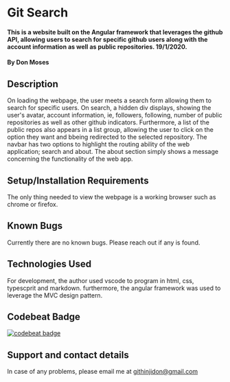 # Git Search
#### This is a website built on the Angular framework that leverages the github API, allowing users to search for specific github users along with the account information as well as public repositories. 19/1/2020. 
#### By **Don Moses**
## Description
On loading the webpage, the user meets a search form allowing them to search for specific users. On search, a hidden div displays, showing the user's avatar, account information, ie, followers, following, number of public repositories as well as other github indicators. Furthermore, a list of the public repos also appears in a list group, allowing the user to click on the option they want and bbeing redirected to the selected repository. The navbar has two options to highlight the routing ability of the web application; search and about. The about section simply shows a message concerning the functionality of the web app.
## Setup/Installation Requirements
The only thing needed to view the webpage is a working browser such as chrome or firefox.
## Known Bugs
Currently there are no known bugs. Please reach out if any is found.
## Technologies Used
For development, the author used vscode to program in html, css, typescprit and markdown. furthermore, the angular framework was used to leverage the MVC design pattern.
## Codebeat Badge
[![codebeat badge](https://codebeat.co/badges/687d3dec-aceb-495f-90cf-28fe700f4558)](https://codebeat.co/projects/github-com-d0nmoses-newslist-master)
## Support and contact details
In case of any problems, please email me at githinjidon@gmail.com

